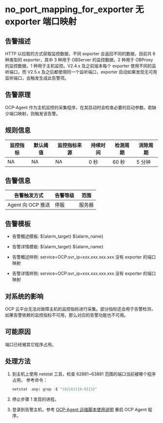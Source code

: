 no_port_mapping_for_exporter 无 exporter 端口映射
=================================================================



**告警描述**
-----------------------------

HTTP 以拉取的方式获取监控数据，不同 exporter 会返回不同的数据，目前共 6 种类型的 exporter，其中 3 种用于 OBServer 的监控数据，2 种用于 OBProxy 的监控数据，1 种用于主机监控。V2.4.x 及之前版本每个 exporter 使用不同的监听端口，而 V2.5.x 及之后都使用同一个监听端口，exporter 启动如果发现无可用监听端口，会触发生成此告警项。

告警原理
-------------------------

OCP-Agent 作为主机监控的采集程序，在其启动时会检查必要的启动参数。若缺少端口映射，则触发该告警。

**规则信息**
-----------------------------



| 监控指标 | 默认阈值 | 监控指标来源 | 持续时间 | 检测周期 | 消除周期 |
|------|------|--------|------|------|------|
| NA   | NA   | NA     | 0 秒  | 60 秒 | 5 分钟 |



**告警信息**
-----------------------------



|     告警触发方式     | 告警等级 | 范围  |
|----------------|------|-----|
| Agent 向 OCP 推送 | 停服   | 服务器 |



**告警模板**
-----------------------------

* 告警概述模板: ${alarm_target} ${alarm_name}



* 告警详情模板: ${alarm_target} ${alarm_name}



* 告警概述样例: service=OCP:svr_ip=xxx.xxx.xxx.xxx 没有 exporter 的端口映射



* 告警详情样例: service=OCP:svr_ip=xxx.xxx.xxx.xxx 没有 exporter 的端口映射






**对系统的影响**
-------------------------------

OCP 云平台无法对故障主机的监控指标进行采集。部分指标还会用于告警检测，如果告警依赖的监控指标不可用，那么对应的告警功能也不可用。

**可能原因**
-----------------------------

端口已经被其它程序占用。

**处理方法**
-----------------------------

1. 到主机上使用 netstat 工具，检查 62881\~63881 范围的端口当前被哪个程序占用， 参考命令：

   ```java
   netstat -anp| grep -E '(62|63)[0-9]{3}'
   ```



2. 停止步骤 1 发现的进程。



3. 登录到告警主机，参考 [OCP-Agent 运维脚本使用说明](../400.alarm-appendix/400.use-ocp-agent-scripts.md) 重启 OCP Agent 程序。





